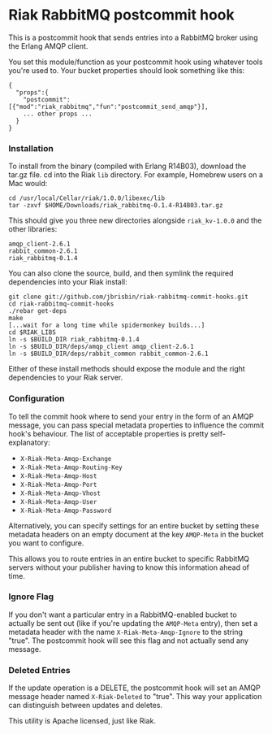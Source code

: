 # Riak RabbitMQ postcommit hook

This is a postcommit hook that sends entries into a RabbitMQ broker using the 
Erlang AMQP client.

You set this module/function as your postcommit hook using whatever tools you're 
used to. Your bucket properties should look something like this:

    {
      "props":{
        "postcommit":[{"mod":"riak_rabbitmq","fun":"postcommit_send_amqp"}],
        ... other props ...
      }
    }

### Installation

To install from the binary (compiled with Erlang R14B03), download the tar.gz file. 
cd into the Riak `lib` directory. For example, Homebrew users on a Mac would:

    cd /usr/local/Cellar/riak/1.0.0/libexec/lib
    tar -zxvf $HOME/Downloads/riak_rabbitmq-0.1.4-R14B03.tar.gz

This should give you three new directories alongside `riak_kv-1.0.0` and the other 
libraries:

    amqp_client-2.6.1
    rabbit_common-2.6.1
    riak_rabbitmq-0.1.4

You can also clone the source, build, and then symlink the required dependencies 
into your Riak install:

    git clone git://github.com/jbrisbin/riak-rabbitmq-commit-hooks.git
    cd riak-rabbitmq-commit-hooks
    ./rebar get-deps
    make
    [...wait for a long time while spidermonkey builds...]
    cd $RIAK_LIBS
    ln -s $BUILD_DIR riak_rabbitmq-0.1.4
    ln -s $BUILD_DIR/deps/amqp_client amqp_client-2.6.1
    ln -s $BUILD_DIR/deps/rabbit_common rabbit_common-2.6.1

Either of these install methods should expose the module and the right dependencies 
to your Riak server.

### Configuration

To tell the commit hook where to send your entry in the form of an AMQP message, 
you can pass special metadata properties to influence the commit hook's behaviour. 
The list of acceptable properties is pretty self-explanatory:

* `X-Riak-Meta-Amqp-Exchange`
* `X-Riak-Meta-Amqp-Routing-Key`
* `X-Riak-Meta-Amqp-Host`
* `X-Riak-Meta-Amqp-Port`
* `X-Riak-Meta-Amqp-Vhost`
* `X-Riak-Meta-Amqp-User`
* `X-Riak-Meta-Amqp-Password`

Alternatively, you can specify settings for an entire bucket by setting these metadata headers 
on an empty document at the key `AMQP-Meta` in the bucket you want to configure.

This allows you to route entries in an entire bucket to specific RabbitMQ servers without 
your publisher having to know this information ahead of time.

### Ignore Flag

If you don't want a particular entry in a RabbitMQ-enabled bucket to actually be sent out 
(like if you're updating the `AMQP-Meta` entry), then set a metadata header with the name 
`X-Riak-Meta-Amqp-Ignore` to the string "true". The postcommit hook will see this flag and 
not actually send any message.

### Deleted Entries

If the update operation is a DELETE, the postcommit hook will set an AMQP message header named 
`X-Riak-Deleted` to "true". This way your application can distinguish between updates and deletes.

This utility is Apache licensed, just like Riak.

